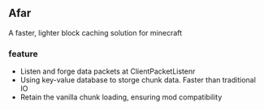 ## Afar     
A faster, lighter block caching solution for minecraft
### feature
- Listen and forge data packets at ClientPacketListenr
- Using key-value database to storge chunk data. Faster than traditional IO
- Retain the vanilla chunk loading, ensuring mod compatibility
